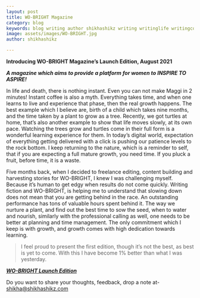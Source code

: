 ```yaml
---
layout: post
title: WO-BRIGHT Magazine
category: blog
keywords: blog writing author shikhashikz writing writinglife writingcommunity dailyblogpost dailyblogpostchallenge wobright magazine
image: assets/images/WO-BRIGHT.jpg
author: shikhashikz

---
```


**Introducing WO-BRIGHT Magazine’s Launch Edition, August 2021**

***A magazine which aims to provide a platform for women to INSPIRE TO ASPIRE!***

In life and death, there is nothing instant. Even you can not make Maggi in 2 minutes! Instant coffee is also a myth. Everything takes time, and when one learns to live and experience that phase, then the real growth happens. The best example which I believe are, birth of a child which takes nine months, and the time taken by a plant to grow as a tree. Recently, we got turtles at home, that’s also another example to show that life moves slowly, at its own pace. Watching the trees grow and turtles come in their full form is a wonderful learning experience for them. In today’s digital world, expectation of everything getting delivered with a click is pushing our patience levels to the rock bottom. I keep returning to the nature, which is a reminder to self, that if you are expecting a full mature growth, you need time. If you pluck a fruit, before time, it is a waste.

Five months back, when I decided to freelance editing, content building and harvesting stories for WO-BRIGHT, I knew I was challenging myself. Because it’s human to get edgy when results do not come quickly. Writing fiction and WO-BRIGHT, is helping me to understand that slowing down does not mean that you are getting behind in the race. An outstanding performance has tons of valuable hours spent behind it. The way we nurture a plant, and find out the best time to sow the seed, when to water and nourish, similarly with the professional calling as well, one needs to be better at planning and time management. The only commitment which I keep is with growth, and growth comes with high dedication towards learning.

>I feel proud to present the first edition, though it’s not the best, as best is yet to come. With this I have become 1% better than what I was yesterday.
>

***[WO-BRIGHT Launch Edition](https://bit.ly/augdigitalissue)***

Do you want to share your thoughts, feedback, drop a note at- shikha@shikhashikz.com
